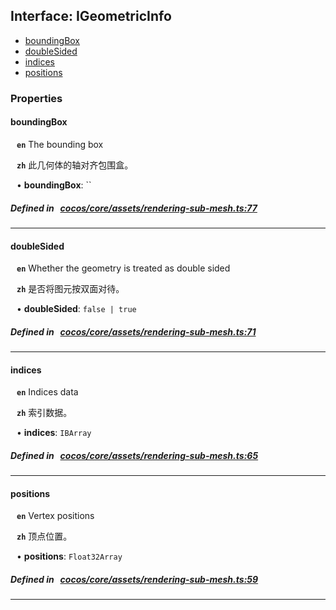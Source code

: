 ## Interface: IGeometricInfo

- [boundingBox](#boundingBox)
- [doubleSided](#doubleSided)
- [indices](#indices)
- [positions](#positions)

### Properties

#### boundingBox

<div style="margin-left: 10px;">




**`en`** The bounding box




**`zh`** 此几何体的轴对齐包围盒。



• **boundingBox**: ``

</div>


##### Defined in &nbsp;   [cocos/core/assets/rendering-sub-mesh.ts:77](https://github.com/cocos-creator/engine/blob/c7bf6b8a9/cocos/core/assets/rendering-sub-mesh.ts#L77)&nbsp;

___
#### doubleSided

<div style="margin-left: 10px;">




**`en`** Whether the geometry is treated as double sided




**`zh`** 是否将图元按双面对待。



• **doubleSided**: ``false | true``

</div>


##### Defined in &nbsp;   [cocos/core/assets/rendering-sub-mesh.ts:71](https://github.com/cocos-creator/engine/blob/c7bf6b8a9/cocos/core/assets/rendering-sub-mesh.ts#L71)&nbsp;

___
#### indices

<div style="margin-left: 10px;">




**`en`** Indices data




**`zh`** 索引数据。



• **indices**: ``IBArray``

</div>


##### Defined in &nbsp;   [cocos/core/assets/rendering-sub-mesh.ts:65](https://github.com/cocos-creator/engine/blob/c7bf6b8a9/cocos/core/assets/rendering-sub-mesh.ts#L65)&nbsp;

___
#### positions

<div style="margin-left: 10px;">




**`en`** Vertex positions




**`zh`** 顶点位置。



• **positions**: ``Float32Array``

</div>


##### Defined in &nbsp;   [cocos/core/assets/rendering-sub-mesh.ts:59](https://github.com/cocos-creator/engine/blob/c7bf6b8a9/cocos/core/assets/rendering-sub-mesh.ts#L59)&nbsp;

___
